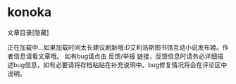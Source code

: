 # konoka

文章目录[隐藏]


正在加载中...如果加载时间太长建议刷新哦:D艾利浩斯图书馆互动小说发布姬。作者信息请看文章哦。
如有bug请点击 反馈/举报 链接，反馈信息时请务必详细描述bug信息，如有必要请将存档粘贴在补充说明中。bug修复情况将会在评论区中说明。

